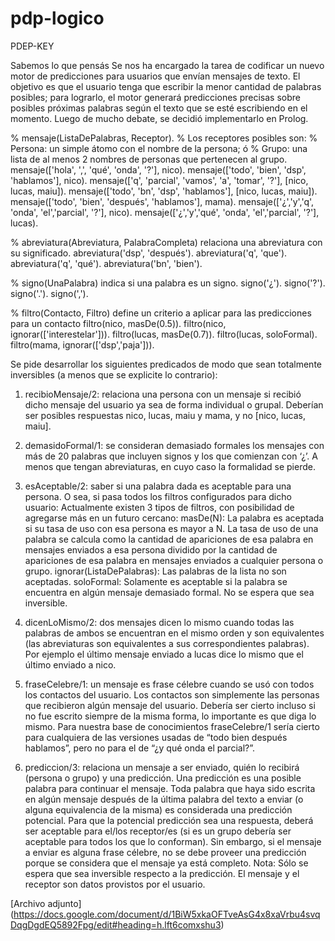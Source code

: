 # pdp-logico

PDEP-KEY

Sabemos lo que pensás
Se nos ha encargado la tarea de codificar un nuevo motor de predicciones para usuarios que envían mensajes de texto. El objetivo es que el usuario tenga que escribir la menor cantidad de palabras posibles; para lograrlo, el motor generará predicciones precisas sobre posibles próximas palabras según el texto que se esté escribiendo en el momento.
Luego de mucho debate, se decidió implementarlo en Prolog.

% mensaje(ListaDePalabras, Receptor).
%	Los receptores posibles son:
%	Persona: un simple átomo con el nombre de la persona; ó
%	Grupo: una lista de al menos 2 nombres de personas que pertenecen al grupo.
mensaje(['hola', ',', 'qué', 'onda', '?'], nico).
mensaje(['todo', 'bien', 'dsp', 'hablamos'], nico).
mensaje(['q', 'parcial', 'vamos', 'a', 'tomar', '?'], [nico, lucas, maiu]).
mensaje(['todo', 'bn', 'dsp', 'hablamos'], [nico, lucas, maiu]).
mensaje(['todo', 'bien', 'después', 'hablamos'], mama).
mensaje(['¿','y','q', 'onda', 'el','parcial', '?'], nico).
mensaje(['¿','y','qué', 'onda', 'el','parcial', '?'], lucas).

% abreviatura(Abreviatura, PalabraCompleta) relaciona una abreviatura con su significado.
abreviatura('dsp', 'después').
abreviatura('q', 'que').
abreviatura('q', 'qué').
abreviatura('bn', 'bien').

% signo(UnaPalabra) indica si una palabra es un signo.
signo('¿').    signo('?').   signo('.').   signo(','). 

% filtro(Contacto, Filtro) define un criterio a aplicar para las predicciones para un contacto
filtro(nico, masDe(0.5)).
filtro(nico, ignorar(['interestelar'])).
filtro(lucas, masDe(0.7)).
filtro(lucas, soloFormal).
filtro(mama, ignorar(['dsp','paja'])).

Se pide desarrollar los siguientes predicados de modo que sean totalmente inversibles (a menos que se explicite lo contrario):
1)	recibioMensaje/2: relaciona una persona con un mensaje si recibió dicho mensaje del usuario ya sea de forma individual o grupal. Deberían ser posibles respuestas nico, lucas, maiu y mama, y no [nico, lucas, maiu].

2)	demasidoFormal/1: se consideran demasiado formales los mensajes con más de 20 palabras que incluyen signos y los que comienzan con ‘¿’. A menos que tengan abreviaturas, en cuyo caso la formalidad se pierde.

3)	esAceptable/2: saber si una palabra dada es aceptable para una persona. O sea, si pasa todos los filtros configurados para dicho usuario:
Actualmente existen 3 tipos de filtros, con posibilidad de agregarse más en un futuro cercano:
	masDe(N): La palabra es aceptada si su tasa de uso con esa persona es mayor a N. La tasa de uso de una palabra se calcula como la cantidad de apariciones de esa palabra en mensajes enviados a esa persona dividido por la cantidad de apariciones de esa palabra en mensajes enviados a cualquier persona o grupo.
	ignorar(ListaDePalabras): Las palabras de la lista no son aceptadas.
	soloFormal: Solamente es aceptable si la palabra se encuentra en algún mensaje demasiado  formal.
	No se espera que sea inversible.

4)	dicenLoMismo/2: dos mensajes dicen lo mismo cuando todas las palabras de ambos se encuentran en el mismo orden y son equivalentes (las abreviaturas son equivalentes a sus correspondientes palabras). Por ejemplo el último mensaje enviado a lucas dice lo mismo que el último enviado a nico.

5)	fraseCelebre/1: un mensaje es frase célebre cuando se usó con todos los contactos del usuario. Los contactos son simplemente las personas que recibieron algún mensaje del usuario. Debería ser cierto incluso si no fue escrito siempre de la misma forma, lo importante es que diga lo mismo. Para nuestra base de conocimientos fraseCelebre/1 sería cierto para cualquiera de las versiones usadas de “todo bien después hablamos”, pero no para el de “¿y qué onda el parcial?”.

6)	prediccion/3: relaciona un mensaje a ser enviado, quién lo recibirá (persona o grupo) y una predicción. Una predicción es una posible palabra para continuar el mensaje.
Toda palabra que haya sido escrita en algún mensaje después de la última palabra del texto a enviar (o alguna equivalencia de la misma) es considerada una predicción potencial.
Para que la potencial predicción sea una respuesta, deberá ser aceptable para el/los receptor/es (si es un grupo debería ser aceptable para todos los que lo conforman).
Sin embargo, si el mensaje a enviar es alguna frase célebre, no se debe proveer una predicción porque se considera que el mensaje ya está completo.
Nota: Sólo se espera que sea inversible respecto a la predicción. El mensaje y el receptor son datos provistos por el usuario.

[Archivo adjunto] (https://docs.google.com/document/d/1BiW5xkaOFTveAsG4x8xaVrbu4svqDqgDgdEQ5892Fpg/edit#heading=h.lft6comxshu3)
